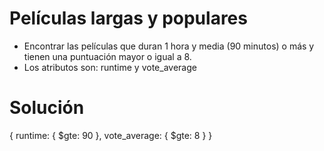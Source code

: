 # Películas largas y populares

-  Encontrar las películas que duran 1 hora y media (90 minutos) o más y tienen una puntuación mayor o igual a 8.
-  Los atributos son: runtime y vote_average

# Solución

{
runtime: {
$gte: 90
},
vote_average: {
$gte: 8
}
}
